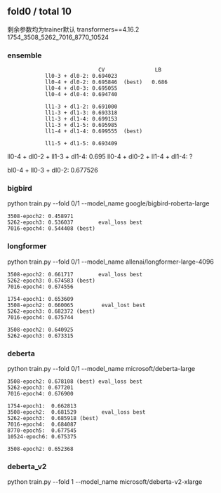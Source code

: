 ##  fold0 / total 10

剩余参数均为trainer默认   transformers==4.16.2
1754_3508_5262_7016_8770_10524

### ensemble
                                 CV                LB
                ll0-3 + dl0-2: 0.694023
                ll0-4 + dl0-2: 0.695846  (best)   0.686
                ll0-4 + dl0-3: 0.695055 
                ll0-4 + dl0-4: 0.694740

                ll1-3 + dl1-2: 0.691000
                ll1-3 + dl1-3: 0.693318 
                ll1-3 + dl1-4: 0.699153  
                ll1-3 + dl1-5: 0.695985 
                ll1-4 + dl1-4: 0.699555  (best)
                
                ll1-5 + dl1-5: 0.693409
        
ll0-4 + dl0-2 + ll1-3 + dl1-4:                    0.695 
ll0-4 + dl0-2 + ll1-4 + dl1-4:                    ?

bl0-4 + ll0-3 + dl0-2: 0.677526

### bigbird

python train.py --fold 0/1 --model_name google/bigbird-roberta-large 

```
3508-epoch2: 0.458971
5262-epoch3: 0.536037        eval_loss best
7016-epoch4: 0.544408 (best)
```

### longformer 

python train.py --fold 0/1 --model_name allenai/longformer-large-4096

```fold0
3508-epoch2: 0.661717        eval_loss best
5262-epoch3: 0.674583 (best)
7016-epoch4: 0.674556
```

```fold1
1754-epoch1: 0.653609
3508-epoch2: 0.660065         eval_lost best
5262-epoch3: 0.682372 (best)
7016-epoch4: 0.675744
```

```fold2
3508-epoch2: 0.640925
5262-epoch3: 0.673315
```

### deberta

python train.py --fold 0/1 --model_name microsoft/deberta-large

```fold0
3508-epoch2: 0.678108 (best) eval_loss best
5262-epoch3: 0.677201
7016-epoch4: 0.676900
```

```fold1
1754-epoch1:  0.662813
3508-epoch2:  0.681529        eval_loss best
5262-epoch3:  0.685918 (best)
7016-epoch4:  0.684087
8770-epoch5:  0.677545
10524-epoch6: 0.675375
```

```fold2
3508-epoch2: 0.652368
```

### deberta_v2

python train.py --fold 1 --model_name microsoft/deberta-v2-xlarge
